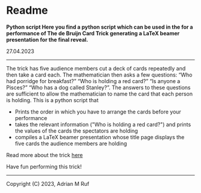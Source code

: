 
Readme
=
**Python script Here you find a python script which can be used in the for a performance of The de Bruijn Card Trick generating a LaTeX
beamer presentation for the final reveal.**

27.04.2023

---
The trick has five audience members cut a deck of cards repeatedly and then take a card each.
The mathematician then asks a few questions: “Who had porridge for breakfast?” “Who is holding
a red card?” “Is anyone a Pisces?” “Who has a dog called Stanley?”. The answers to these
questions are sufficient to allow the mathematician to name the card that each person is holding.
This is a python script that
* Prints the order in which you have to arrange the cards before your performance
* takes the relevant information ("Who is holding a red card?") and prints the values of the cards the spectators are holding
* compiles a LaTeX beamer presentation whose title page displays the five cards the audience members are holding
    
Read more about the trick [here](https://golem.ph.utexas.edu/category/2015/01/mathematics_and_magic_the_de_b.html)

Have fun performing this trick!

---
Copyright (C) 2023, Adrian M Ruf
